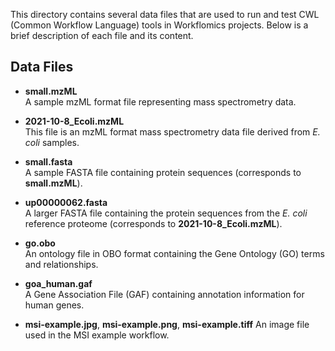 This directory contains several data files that are used to run and test CWL (Common Workflow Language) tools in Workflomics projects. 
Below is a brief description of each file and its content.

## Data Files

- **small.mzML**  
  A sample mzML format file representing mass spectrometry data.
  
- **2021-10-8_Ecoli.mzML**  
  This file is an mzML format mass spectrometry data file derived from *E. coli* samples.

- **small.fasta**  
  A sample FASTA file containing protein sequences (corresponds to **small.mzML**).

- **up00000062.fasta**  
  A larger FASTA file containing the protein sequences from the *E. coli* reference proteome (corresponds to **2021-10-8_Ecoli.mzML**).

- **go.obo**  
  An ontology file in OBO format containing the Gene Ontology (GO) terms and relationships. 

- **goa_human.gaf**  
  A Gene Association File (GAF) containing annotation information for human genes.

- **msi-example.jpg**, **msi-example.png**, **msi-example.tiff**
  An image file used in the MSI example workflow.
